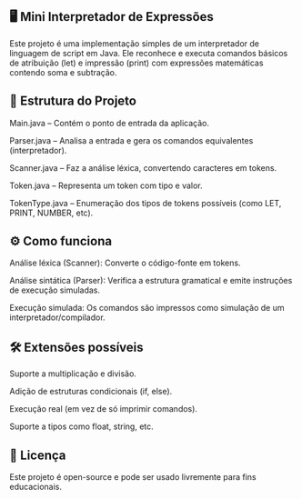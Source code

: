 ## 🖥️ Mini Interpretador de Expressões

Este projeto é uma implementação simples de um interpretador de linguagem de script em Java. Ele reconhece e executa comandos básicos de atribuição (let) e impressão (print) com expressões matemáticas contendo soma e subtração.

## 📂 Estrutura do Projeto

Main.java – Contém o ponto de entrada da aplicação.

Parser.java – Analisa a entrada e gera os comandos equivalentes (interpretador).

Scanner.java – Faz a análise léxica, convertendo caracteres em tokens.

Token.java – Representa um token com tipo e valor.

TokenType.java – Enumeração dos tipos de tokens possíveis (como LET, PRINT, NUMBER, etc).

## ⚙️ Como funciona

Análise léxica (Scanner): Converte o código-fonte em tokens.

Análise sintática (Parser): Verifica a estrutura gramatical e emite instruções de execução simuladas.

Execução simulada: Os comandos são impressos como simulação de um interpretador/compilador.

## 🛠️ Extensões possíveis
Suporte a multiplicação e divisão.

Adição de estruturas condicionais (if, else).

Execução real (em vez de só imprimir comandos).

Suporte a tipos como float, string, etc.

## 📃 Licença
Este projeto é open-source e pode ser usado livremente para fins educacionais.
